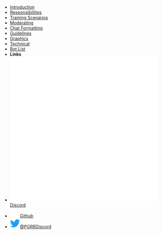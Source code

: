 - [Introduction](introduction)
- [Responsibilities](responsibilities)
- [Training Scenarios](training)
- [Moderating](moderating)
- [Chat Formatting](chatformatting)
- [Guidelines](guidelines)
- [Graphics](graphics)
- [Technical](technical)
- [Bot List](bots)
- **Links**
- [![Discord](assets/img/discord.svg)Discord](https://discord.gg/pgrr)
- [![Github](assets/img/github.svg)Github](https://github.com/PokemonGO-REMOTE-RAIDERS)
- [![Twitter](assets/img/twitter.svg)@PGRRDiscord](https://twitter.com/PGRRDiscord)